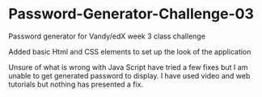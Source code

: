 # Password-Generator-Challenge-03
Password generator for Vandy/edX week 3 class challenge

Added basic Html and CSS elements to set up the look of the application

Unsure of what is wrong with Java Script have tried a few fixes but I am unable to get generated password to display. I have used video and web tutorials but nothing has presented a fix.